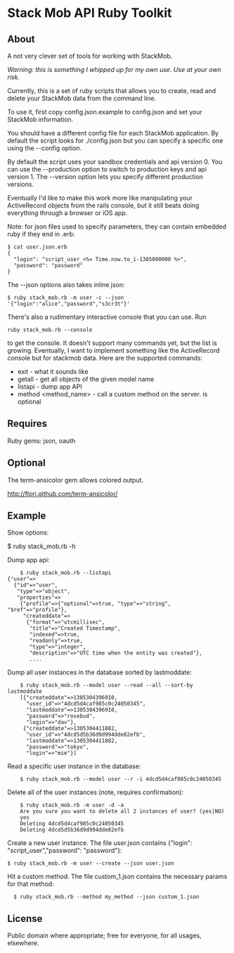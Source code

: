# Stack Mob API Ruby Toolkit

## About

A not very clever set of tools for working with StackMob.

_Warning: this is something I whipped up for my own use. Use at your own risk._

Currently, this is a set of ruby scripts that allows you to create, read and delete your 
StackMob data from the command line.

To use it, first copy config.json.example to config.json and set your StackMob information.

You should have a different config file for each StackMob application. By default the
script looks for ./config.json but you can specify a specific one using the --config option.

By default the script uses your sandbox credentials and api version 0. You can use 
the --production option to switch to production keys and api version 1. The --version
option lets you specify different production versions.

Eventually I'd like to make this work more like manipulating your ActiveRecord objects from
the rails console, but it still beats doing everything through a browser or iOS app.

Note: for json files used to specify parameters, they can contain embedded ruby if
they end in .erb:

    $ cat user.json.erb
    {
      "login": "script_user_<%= Time.now.to_i-1305800000 %>",
      "password": "password"
    }

The --json options also takes inline json:

    $ ruby stack_mob.rb -m user -c --json '{"login":"alice","password","s3cr3t"}'

There's also a rudimentary interactive console that you can use. Run

	ruby stack_mob.rb --console

to get the console. It doesn't support many commands yet, but the list is growing. Eventually,
I want to implement something like the ActiveRecord console but for stackmob data. Here are the supported commands:

* exit - what it sounds like
* getall <model> - get all objects of the given model name
* listapi - dump app API
* method <method_name> <json> - call a custom method on the server. <json> is optional 

## Requires

Ruby gems: json, oauth

## Optional

The term-ansicolor gem allows colored output.

http://flori.github.com/term-ansicolor/

## Example

Show options:

$ ruby stack_mob.rb -h

Dump app api:

		$ ruby stack_mob.rb --listapi
    {"user"=>
      {"id"=>"user",
       "type"=>"object",
       "properties"=>
        {"profile"=>{"optional"=>true, "type"=>"string", "$ref"=>"profile"},
         "createddate"=>
          {"format"=>"utcmillisec",
           "title"=>"Created Timestamp",
           "indexed"=>true,
           "readonly"=>true,
           "type"=>"integer",
           "description"=>"UTC time when the entity was created"},
           ....

Dump all user instances in the database sorted by lastmoddate:

		$ ruby stack_mob.rb --model user --read --all --sort-by lastmoddate
		[{"createddate"=>1305304396910,
		  "user_id"=>"4dcd5d4caf985c0c24050345",
		  "lastmoddate"=>1305304396910,
		  "password"=>"rosebud",
		  "login"=>"dav"},
		 {"createddate"=>1305304411882,
		  "user_id"=>"4dcd5d5b36d9d994dde82efb",
		  "lastmoddate"=>1305304411882,
		  "password"=>"tokyo",
		  "login"=>"mie"}]

Read a specific user instance in the database:

		$ ruby stack_mob.rb --model user --r -i 4dcd5d4caf985c0c24050345

Delete all of the user instances (note, requires confirmation):

		$ ruby stack_mob.rb -m user -d -a
		Are you sure you want to delete all 2 instances of user? (yes|NO)
		yes
		Deleting 4dcd5d4caf985c0c24050345
		Deleting 4dcd5d5b36d9d994dde82efb

Create a new user instance. The file user.json contains {"login": "script_user","password": "password"}:

    $ ruby stack_mob.rb -m user --create --json user.json 

Hit a custom method. The file custom_1.json contains the necessary params for that method:

      $ ruby stack_mob.rb --method my_method --json custom_1.json 

## License

Public domain where appropriate; free for everyone, for all usages, elsewhere.
